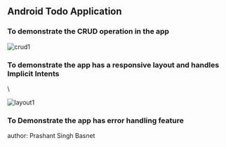 
<h2> Android Todo Application </h2>


<h3>To demonstrate the CRUD operation in the app </h3>

![crud1](https://user-images.githubusercontent.com/50170332/113395359-6fde3b00-93b9-11eb-9fbb-54dd6490f241.gif)



<h3>To demonstrate the app has a responsive layout and handles Implicit Intents</h3>\

![layout1](https://user-images.githubusercontent.com/50170332/113395409-85ebfb80-93b9-11eb-8b06-6c047cd36f18.gif)




<h3>To Demonstrate the app has error handling feature</h3>





author: Prashant Singh Basnet
